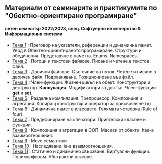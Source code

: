 ## Материали от семинарите и практикумите по "Обектно-ориентирано програмиране"
#### летен семестър 2022/2023, спец. Софтуерно инженерство & Информационни системи

- [Тема 1](https://github.com/Justsvetoslavov/Object-oriented_programming_FMI/tree/master/Seminars/Sem.01) : Преговор на указатели, референции и динамична памет. Увод в Обектно-ориентираното програмиране. Структури и обединения. Представяне в паметта. Enums. Namespaces.
- [Тема 2](https://github.com/Justsvetoslavov/Object-oriented_programming_FMI/tree/master/Seminars/Sem.02) : Потоци и текстови файлове. Писане и четене в текстов файл.
- [Тема 3](https://github.com/Justsvetoslavov/Object-oriented_programming_FMI/tree/master/Seminars/Sem.03) : Двоични файлове. Състояние на поток. Четене и писане в двоичен файл. Подравняване. Позициониране във файл.
- [Тема 4](https://github.com/Justsvetoslavov/Object-oriented_programming_FMI/tree/master/Seminars/Sem.04) : Член-функции. Жизнен цикъл на обект. Конструктори и деструктор. **Капсулация**. Модификатори за достъп. Член-функции **get** и **set**.
- [Тема 5](https://github.com/Justsvetoslavov/Object-oriented_programming_FMI/tree/master/Seminars/Sem.05) : Разделна компилация. Препроцесор. Композиция и агрегация. Копиращ конструктор и оператор за присвоявяне (=)
- [Тема 6](https://github.com/Justsvetoslavov/Object-oriented_programming_FMI/tree/master/Seminars/Sem.06) : Динамична памет в класовете. Голямата четворка (Rule of four).
- [Тема 7](https://github.com/Justsvetoslavov/Object-oriented_programming_FMI/tree/master/Seminars/Sem.07) : Предефиниране на оператори. Приятелски класове и функции.
- [Тема 8](https://github.com/Justsvetoslavov/Object-oriented_programming_FMI/tree/master/Seminars/Sem.08) :  Композиция и агрегация в ООП. Масиви от обекти. has-a взаимоотношения.
- [Teма 9](https://github.com/Justsvetoslavov/Object-oriented_programming_FMI/tree/master/Seminars/Sem.09) : Move семантики
- [Teма 10](https://github.com/Justsvetoslavov/Object-oriented_programming_FMI/tree/master/Seminars/Sem.10) : Наследяване. is-a взаимоотношения.
- [Тема 11](https://github.com/Justsvetoslavov/Object-oriented_programming_FMI/tree/master/Seminars/Sem.11) : Статично и динамично свързване. Виртуални функции. Полиморфизъм. Абстрактни класове.
